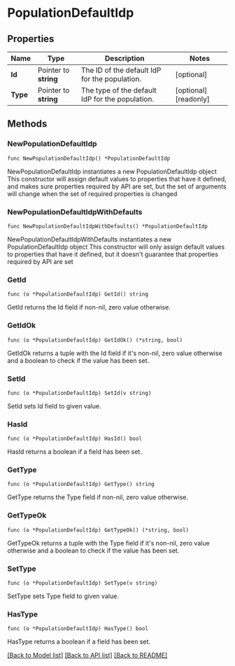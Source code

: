 # PopulationDefaultIdp

## Properties

Name | Type | Description | Notes
------------ | ------------- | ------------- | -------------
**Id** | Pointer to **string** | The ID of the default IdP for the population. | [optional] 
**Type** | Pointer to **string** | The type of the default IdP for the population. | [optional] [readonly] 

## Methods

### NewPopulationDefaultIdp

`func NewPopulationDefaultIdp() *PopulationDefaultIdp`

NewPopulationDefaultIdp instantiates a new PopulationDefaultIdp object
This constructor will assign default values to properties that have it defined,
and makes sure properties required by API are set, but the set of arguments
will change when the set of required properties is changed

### NewPopulationDefaultIdpWithDefaults

`func NewPopulationDefaultIdpWithDefaults() *PopulationDefaultIdp`

NewPopulationDefaultIdpWithDefaults instantiates a new PopulationDefaultIdp object
This constructor will only assign default values to properties that have it defined,
but it doesn't guarantee that properties required by API are set

### GetId

`func (o *PopulationDefaultIdp) GetId() string`

GetId returns the Id field if non-nil, zero value otherwise.

### GetIdOk

`func (o *PopulationDefaultIdp) GetIdOk() (*string, bool)`

GetIdOk returns a tuple with the Id field if it's non-nil, zero value otherwise
and a boolean to check if the value has been set.

### SetId

`func (o *PopulationDefaultIdp) SetId(v string)`

SetId sets Id field to given value.

### HasId

`func (o *PopulationDefaultIdp) HasId() bool`

HasId returns a boolean if a field has been set.

### GetType

`func (o *PopulationDefaultIdp) GetType() string`

GetType returns the Type field if non-nil, zero value otherwise.

### GetTypeOk

`func (o *PopulationDefaultIdp) GetTypeOk() (*string, bool)`

GetTypeOk returns a tuple with the Type field if it's non-nil, zero value otherwise
and a boolean to check if the value has been set.

### SetType

`func (o *PopulationDefaultIdp) SetType(v string)`

SetType sets Type field to given value.

### HasType

`func (o *PopulationDefaultIdp) HasType() bool`

HasType returns a boolean if a field has been set.


[[Back to Model list]](../README.md#documentation-for-models) [[Back to API list]](../README.md#documentation-for-api-endpoints) [[Back to README]](../README.md)


